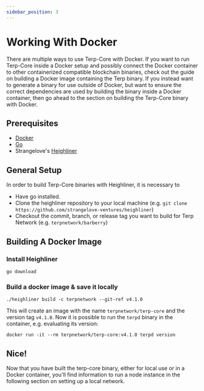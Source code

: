 ```yaml
---
sidebar_position: 3
---
```


# Working With Docker
There are multiple ways to use Terp-Core with Docker. If you want to run Terp-Core inside a Docker setup and possibly connect the Docker container to other containerized compatible blockchain binaries, check out the guide on building a Docker image containing the Terp binary. If you instead want to generate a binary for use outside of Docker, but want to ensure the correct dependencies are used by building the binary inside a Docker container, then go ahead to the section on building the Terp-Core binary with Docker.


## Prerequisites
- [Docker](https://docs.docker.com/get-docker/)
- [Go](https://go.dev/doc/install)
- Strangelove's [Heighliner](https://github.com/strangelove-ventures/heighliner) 

## General Setup

In order to build Terp-Core binaries with Heighliner, it is necessary to
- Have go installed.
- Clone the heighliner repository to your local machine (e.g. `git clone https://github.com/strangelove-ventures/heighliner`)
- Checkout the commit, branch, or release tag you want to build for Terp Network  (e.g. `terpnetwork/barberry`)

## Building A Docker Image 

### Install Heighliner
```
go download
```
### Build a docker image & save it locally 
```
./heighliner build -c terpnetwork --git-ref v4.1.0
```
This will create an image with the name `terpnetwork/terp-core` and the version tag `v4.1.0`. Now it is possible to run the `terpd` binary in the container, e.g. evaluating its version: 
```
docker run -it --rm terpnetwork/terp-core:v4.1.0 terpd version
```


## Nice!
Now that you have built the terp-core binary, either for local use or in a Docker container, you'll find information to run a node instance in the following section on setting up a local network.
